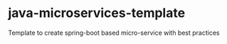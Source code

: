 # java-microservices-template
Template to create spring-boot based micro-service with best practices
